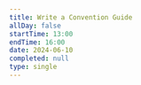 ```yaml
---
title: Write a Convention Guide
allDay: false
startTime: 13:00
endTime: 16:00
date: 2024-06-10
completed: null
type: single
---
```

